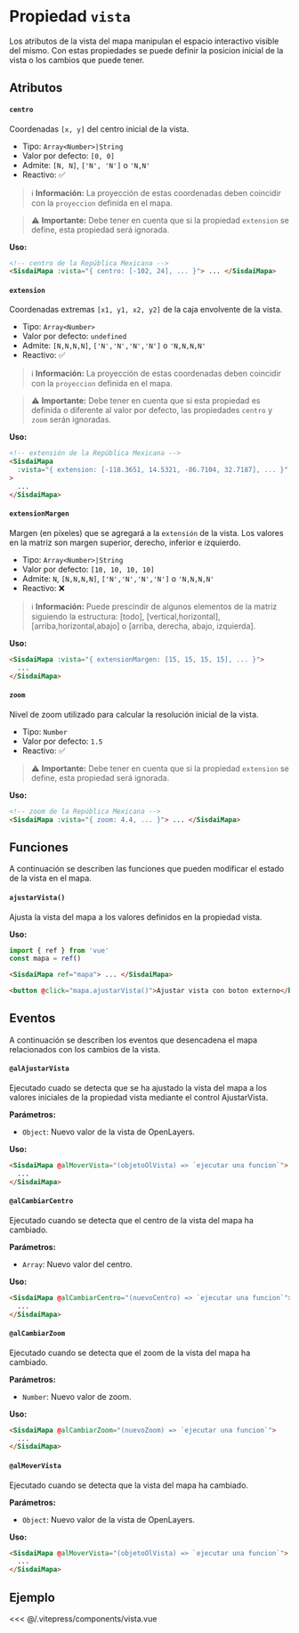 <script setup>
import EjemploVista from "./../.vitepress/components/vista.vue";
</script>

# Propiedad `vista`

Los atributos de la vista del mapa manipulan el espacio interactivo visible del mismo. Con estas propiedades se puede definir la posicion inicial de la vista o los cambios que puede tener.

## Atributos

#### `centro`

Coordenadas `[x, y]` del centro inicial de la vista.

- Tipo: `Array<Number>|String`
- Valor por defecto: `[0, 0]`
- Admite: `[N, N]`, `['N', 'N']` o `'N,N'`
- Reactivo: ✅

> ℹ️ **Información:** La proyección de estas coordenadas deben coincidir con la `proyeccion` definida en el mapa.

> ⚠️ **Importante:** Debe tener en cuenta que si la propiedad `extension` se define, esta propiedad será ignorada.

**Uso:**

```html
<!-- centro de la República Mexicana -->
<SisdaiMapa :vista="{ centro: [-102, 24], ... }"> ... </SisdaiMapa>
```

#### `extension`

Coordenadas extremas `[x1, y1, x2, y2]` de la caja envolvente de la vista.

- Tipo: `Array<Number>`
- Valor por defecto: `undefined`
- Admite: `[N,N,N,N]`, `['N','N','N','N']` o `'N,N,N,N'`
- Reactivo: ✅

> ℹ️ **Información:** La proyección de estas coordenadas deben coincidir con la `proyeccion` definida en el mapa.

> ⚠️ **Importante:** Debe tener en cuenta que si esta propiedad es definida o diferente al valor por defecto, las propiedades `centro` y `zoom` serán ignoradas.

**Uso:**

```html
<!-- extensión de la República Mexicana -->
<SisdaiMapa
  :vista="{ extension: [-118.3651, 14.5321, -86.7104, 32.7187], ... }"
>
  ...
</SisdaiMapa>
```

#### `extensionMargen`

Margen (en píxeles) que se agregará a la `extensión` de la vista. Los valores en la matriz son margen superior, derecho, inferior e izquierdo.

- Tipo: `Array<Number>|String`
- Valor por defecto: `[10, 10, 10, 10]`
- Admite: `N`, `[N,N,N,N]`, `['N','N','N','N']` o `'N,N,N,N'`
- Reactivo: ❌

> ℹ️ **Información:** Puede prescindir de algunos elementos de la matriz siguiendo la estructura: [todo], [vertical,horizontal], [arriba,horizontal,abajo] o [arriba, derecha, abajo, izquierda].

**Uso:**

```html
<SisdaiMapa :vista="{ extensionMargen: [15, 15, 15, 15], ... }">
  ...
</SisdaiMapa>
```

#### `zoom`

Nivel de zoom utilizado para calcular la resolución inicial de la vista.

- Tipo: `Number`
- Valor por defecto: `1.5`
- Reactivo: ✅

> ⚠️ **Importante:** Debe tener en cuenta que si la propiedad `extension` se define, esta propiedad será ignorada.

**Uso:**

```html
<!-- zoom de la República Mexicana -->
<SisdaiMapa :vista="{ zoom: 4.4, ... }"> ... </SisdaiMapa>
```

## Funciones

A continuación se describen las funciones que pueden modificar el estado de la vista en el mapa.

#### `ajustarVista()`

Ajusta la vista del mapa a los valores definidos en la propiedad vista.

**Uso:**

```js
import { ref } from 'vue'
const mapa = ref()
```

```html
<SisdaiMapa ref="mapa"> ... </SisdaiMapa>

<button @click="mapa.ajustarVista()">Ajustar vista con boton externo</button>
```

## Eventos

A continuación se describen los eventos que desencadena el mapa relacionados con los cambios de la vista.

#### `@alAjustarVista`

Ejecutado cuado se detecta que se ha ajustado la vista del mapa a los valores iniciales de la propiedad vista mediante el control AjustarVista.

**Parámetros:**

- `Object`: Nuevo valor de la vista de OpenLayers.

**Uso:**

```html
<SisdaiMapa @alMoverVista="(objetoOlVista) => `ejecutar una funcion`">
  ...
</SisdaiMapa>
```

#### `@alCambiarCentro`

Ejecutado cuando se detecta que el centro de la vista del mapa ha cambiado.

**Parámetros:**

- `Array`: Nuevo valor del centro.

**Uso:**

```html
<SisdaiMapa @alCambiarCentro="(nuevoCentro) => `ejecutar una funcion`">
  ...
</SisdaiMapa>
```

#### `@alCambiarZoom`

Ejecutado cuando se detecta que el zoom de la vista del mapa ha cambiado.

**Parámetros:**

- `Number`: Nuevo valor de zoom.

**Uso:**

```html
<SisdaiMapa @alCambiarZoom="(nuevoZoom) => `ejecutar una funcion`">
  ...
</SisdaiMapa>
```

#### `@alMoverVista`

Ejecutado cuando se detecta que la vista del mapa ha cambiado.

**Parámetros:**

- `Object`: Nuevo valor de la vista de OpenLayers.

**Uso:**

```html
<SisdaiMapa @alMoverVista="(objetoOlVista) => `ejecutar una funcion`">
  ...
</SisdaiMapa>
```

## Ejemplo

<EjemploVista />

<<< @/.vitepress/components/vista.vue
